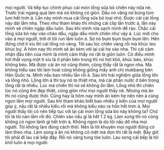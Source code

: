 mọi người. Và tiếp tục chinh phục cái món lồng sữa bò chiên này nữa nè. Trước trái ngang quá làm mà nó không có giòn. Dầu nó văng nó búng tùm lum hết trơn á. Lần này mình mua cái lồng sữa bò loại nhỏ. Được cái cái lồng này dài lắm nha. Theo như tham khảo thì những cái clip lần trước á, lần này mình sẽ chiên ngập dầu luôn. Sau khi mình rửa sạch mình để ráo. Chắc cái lồng sữa bò này vào chảo dầu, ngập dầu mình chiên như vậy á. Lúc mới cho vào á mọi người, trời ơi tôi run lắm luôn á. Sợ nó bụm bụm bụm bụm lên. Hên đứng chờ tí xíu thì cái lồng nó vàng. Tới sau lúc chiên vàng rồi mà khúc teo khúc bự. À hôm nay thì mình sẽ ăn kèm với lại cái hẹ xào nha. Thì cái cảm nhận đầu tiên của mình là mình cảm thấy nó rất là giòn luôn. Có điều mình hơi thất vọng một tí xíu là ở phần bên trong thì nó hơi khô, khúc béo, khúc không béo. Mà được cái ăn nó cũng thơm, cũng thấy rất là ngon nha. Mà không hiểu sao tôi làm hoài cũng không giống mấy anh chị mukbang bên Hàn Quốc ta. Mình nấu bao nhiêu lần rồi á. Sau khi trải nghiệm giữa lồng lớn và lồng nhỏ. Lồng lớn á thì tuy nó to thiệt nha, mà cái phần nước ở bên trong lồng rất là nhiều. Lúc mà chiên thì nó sẽ không ổn lắm. Lồng nhỏ thì chiên lúc nó cũng êm đẹp thiệt, cũng giòn như mọi người thấy nè. Nhưng mà ăn thì nó cũng được thôi. Cũng hay là hôm nay mình ăn kèm hẹ nên nên á cũng ngon lắm mọi người. Sau khi tham khảo biết bao nhiêu ý kiến của mọi người góp ý, nấu rất là nhiều kiểu rồi mà không kiểu nào ra hồn hết trơn á. Mọi người thấy tôi có nên tiếp tục với lại cái món lồng sữa bò này không ta? Chứ tôi là tôi nản lắm rồi đó. Chiên xào nấu gì là hết 1 2 kg. Làm xong thì nó cũng không có ngon lành gì hết trơn á. Không ngon là do tôi nấu dở nha mọi người. Tôi không làm đúng cách thôi. Nên là lời khuyên mọi người đừng có làm theo nha. Làm xong á ăn nó không có mệt mà dọn thì rất là mệt. Bây giờ tôi phải đi lau cái bếp đây. Rồi nó văng tung tóe luôn. Lau xong cái bếp là tôi khờ luôn á mọi người.
